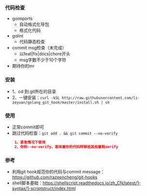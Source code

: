 ### 代码检查
- goimports
  - 自动格式化导包
  - 格式化代码
- golint
  - 代码静态检查
- commit msg检查（未完成）
  - 以feat|fix|docs|chore开头
  - msg字数不少于10个字符
- 期待你的mr

### 安装
- 1、cd 到.git所在的目录
- 2、一键安装：`curl -kSL http://raw.githubusercontent.com/li-zeyuan/golang_git_hook/master/install.sh | sh`

### 使用
- 正常commit即可
- 跳过代码检查：`git add . && git commit --no-verify`
    ```json
     1、紧急情况下使用
     2、你的--no-verify，意味着你的代码转移给其他童鞋verify
  
### 参考
- 利用git hook规范你的代码与commit message：https://github.com/razeencheng/git-hooks
- shell脚本基础：https://shellscript.readthedocs.io/zh_CN/latest/1-syntax/1-scriptstruct/index.html
